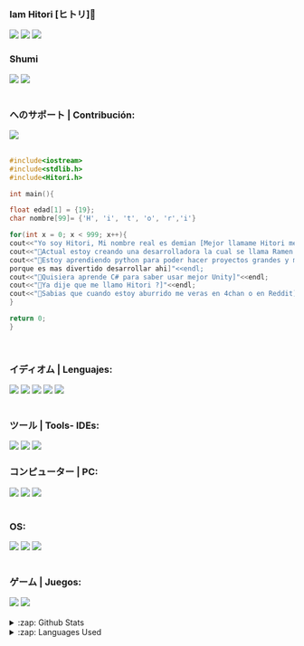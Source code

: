 ### Iam Hitori [ヒトリ]👋
[<img src="https://img.shields.io/badge/Twitter-1DA1F2?style=for-the-badge&logo=twitter&logoColor=white">](https://twitter.com//Hitori32Gb)
[<img src="https://img.shields.io/badge/Reddit-FF4500?style=for-the-badge&logo=reddit&logoColor=white">](https://www.reddit.com/user/HitoriUwU)
[<img src="https://img.shields.io/badge/Discord-7289DA?style=for-the-badge&logo=discord&logoColor=white">]()

### Shumi
<div display="flex">
  <img src="https://img.shields.io/badge/Crunchyroll-F47521?style=for-the-badge&logo=crunchyroll&logoColor=white">
  <img src="https://img.shields.io/badge/Twitch-9146FF?style=for-the-badge&logo=twitch&logoColor=white">
</div>
<br/>

### へのサポート | Contribución:
<div display="flex">
  <img src="https://img.shields.io/badge/Ko--fi-F16061?style=for-the-badge&logo=ko-fi&logoColor=white">
</div>
<br/>


```C++
#include<iostream>
#include<stdlib.h>
#include<Hitori.h>

int main(){

float edad[1] = {19};
char nombre[99]= {'H', 'i', 't', 'o', 'r','i'}

for(int x = 0; x < 999; x++){
cout<<"Yo soy Hitori, Mi nombre real es demian [Mejor llamame Hitori me gusta mas UwU]"<<nombre<<endl;
cout<<"🌸Actual estoy creando una desarrolladora la cual se llama Ramen de Hitori]"<<endl;
cout<<"🌸Estoy aprendiendo python para poder hacer proyectos grandes y mas complejos, aunque utilizo mas C++ 
porque es mas divertido desarrollar ahi]"<<endl;
cout<<"🌸Quisiera aprende C# para saber usar mejor Unity]"<<endl;
cout<<"🌸Ya dije que me llamo Hitori ?]"<<endl;
cout<<"🌸Sabias que cuando estoy aburrido me veras en 4chan o en Reddit]"<<endl;
}

return 0;
}
```
<br/>

### イディオム | Lenguajes:
<div display="flex">
  <img src="https://img.shields.io/badge/Python-3776AB?style=for-the-badge&logo=python&logoColor=white">
  <img src="https://img.shields.io/badge/C%2B%2B-00599C?style=for-the-badge&logo=c%2B%2B&logoColor=white">
  <img src="https://img.shields.io/badge/JavaScript-323330?style=for-the-badge&logo=javascript&logoColor=F7DF1E">
  <img src="https://img.shields.io/badge/HTML5-E34F26?style=for-the-badge&logo=html5&logoColor=white">
  <img src="https://img.shields.io/badge/CSS3-1572B6?style=for-the-badge&logo=css3&logoColor=white">
</div>
<br/>

### ツール | Tools- IDEs:
<div display="flex">
   <img src="https://img.shields.io/badge/Visual_Studio_Code-0078D4?style=for-the-badge&logo=visual%20studio%20code&logoColor=white">
   <img src="https://img.shields.io/badge/Visual_Studio-5C2D91?style=for-the-badge&logo=visual%20studio&logoColor=white">
   <img src="https://img.shields.io/badge/PyCharm-000000.svg?&style=for-the-badge&logo=PyCharm&logoColor=white">
</div
<br/>

### コンピューター | PC:
<div display="flex">
  <img src="https://img.shields.io/badge/Windows-ASUS_ROG_Strix_G15-0078D6?style=for-the-badge&logo=windows&logoColor=white" />
  <img src="https://img.shields.io/badge/Intel-Core_i5_10th-0071C5?style=for-the-badge&logo=intel&logoColor=white" />
  <img src="https://img.shields.io/badge/NVIDIA-GTX1650-76B900?style=for-the-badge&logo=nvidia&logoColor=white" />
</div>
<br/>
  
### OS:
<div display="flex">
  <img src="https://img.shields.io/badge/Windows-0078D6?style=for-the-badge&logo=windows&logoColor=white" />
  <img src="https://img.shields.io/badge/manjaro-35BF5C?style=for-the-badge&logo=manjaro&logoColor=white" />
  <img src="https://img.shields.io/badge/Arch_Linux-1793D1?style=for-the-badge&logo=arch-linux&logoColor=white" />
</div>
<br/>


### ゲーム | Juegos:
<div display="flex">
  <img src="https://img.shields.io/badge/PlayStation-003791?style=for-the-badge&logo=playstation&logoColor=white" />
  <img src="https://img.shields.io/badge/Xbox-107C10?style=for-the-badge&logo=xbox&logoColor=white"/>
</div>
<br>

<details>
  <summary>:zap: Github Stats</summary>
  <img src="https://github-readme-stats.vercel.app/api?username=IamHitori&&show_icons=true&title_color=222222&icon_color=03A87C&text_color=333333&bg_color=ffffff">
</details>

<details>
  <summary>:zap: Languages Used</summary>
  <img src="https://github-readme-stats.vercel.app/api/top-langs/?username=IamHitori&layout=compact&bg_color=ffffff&text_color=333333">
</details>



<!--
**IamHitori/IamHitori** is a ✨ _special_ ✨ repository because its `README.md` (this file) appears on your GitHub profile.

Here are some ideas to get you started:

- 🔭 I’m currently working on ...
- 🌱 I’m currently learning ...
- 👯 I’m looking to collaborate on ...
- 🤔 I’m looking for help with ...
- 💬 Ask me about ...
- 📫 How to reach me: ...
- 😄 Pronouns: ...
- ⚡ Fun fact: ...
-->
